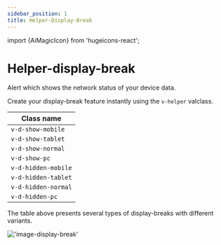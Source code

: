 ```yaml
---
sidebar_position: 1
title: Helper-Display-Break
---
```


import {AiMagicIcon} from 'hugeicons-react';

# Helper-display-break <AiMagicIcon className='icon' />

Alert which shows the network status of your device data.

Create your display-break feature instantly using the `v-helper` valclass.


| Class name |
|---------------------|
| `v-d-show-mobile`|
| `v-d-show-tablet`|
| `v-d-show-normal`|
| `v-d-show-pc`|
| `v-d-hidden-mobile`|
| `v-d-hidden-tablet`|
| `v-d-hidden-normal`|
| `v-d-hidden-pc`|

The table above presents several types of display-breaks with different variants.

!['image-display-break'](/img/break2.png)

